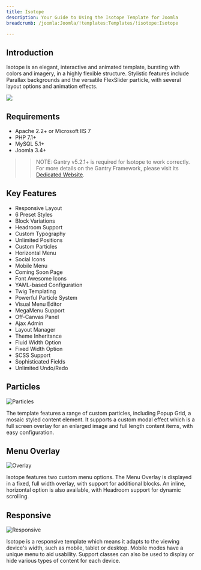 ```yaml
---
title: Isotope
description: Your Guide to Using the Isotope Template for Joomla
breadcrumb: /joomla:Joomla/!templates:Templates/!isotope:Isotope

---
```


Introduction
-----

Isotope is an elegant, interactive and animated template, bursting with colors and imagery, in a highly flexible structure. Stylistic features include Parallax backgrounds and the versatile FlexSlider particle, with several layout options and animation effects.

![](assets/isotope.jpeg)

Requirements
-----

* Apache 2.2+ or Microsoft IIS 7
* PHP 7.1+ 
* MySQL 5.1+
* Joomla 3.4+

>> NOTE: Gantry v5.2.1+ is required for Isotope to work correctly. For more details on the Gantry Framework, please visit its [Dedicated Website](http://gantry.org).

Key Features
-----

* Responsive Layout
* 6 Preset Styles
* Block Variations
* Headroom Support
* Custom Typography
* Unlimited Positions
* Custom Particles
* Horizontal Menu
* Social Icons
* Mobile Menu
* Coming Soon Page
* Font Awesome Icons
* YAML-based Configuration
* Twig Templating
* Powerful Particle System
* Visual Menu Editor
* MegaMenu Support
* Off-Canvas Panel
* Ajax Admin
* Layout Manager
* Theme Inheritance
* Fluid Width Option
* Fixed Width Option
* SCSS Support
* Sophisticated Fields
* Unlimited Undo/Redo

## Particles

![Particles](ft-2.jpg)

The template features a range of custom particles, including Popup Grid, a mosaic styled content element. It supports a custom modal effect which is a full screen overlay for an enlarged image and full length content items, with easy configuration.

## Menu Overlay

![Overlay](ft-3.jpg)

Isotope features two custom menu options. The Menu Overlay is displayed in a fixed, full width overlay, with support for additional blocks. An inline, horizontal option is also available, with Headroom support for dynamic scrolling.

## Responsive

![Responsive](ft-4.jpg)

Isotope is a responsive template which means it adapts to the viewing device's width, such as mobile, tablet or desktop. Mobile modes have a unique menu to aid usability. Support classes can also be used to display or hide various types of content for each device.
